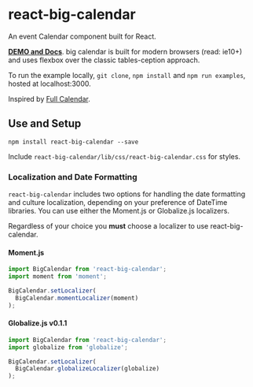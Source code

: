 react-big-calendar
========================

An event Calendar component built for React.

[__DEMO and Docs__](http://intljusticemission.github.io/react-big-calendar/examples/index.html).
big calendar is built for modern browsers (read: ie10+) and uses flexbox over the classic tables-ception approach.

To run the example locally, `git clone`, `npm install` and `npm run examples`, hosted at localhost:3000.

Inspired by [Full Calendar](http://fullcalendar.io/).

## Use and Setup

`npm install react-big-calendar --save`

Include `react-big-calendar/lib/css/react-big-calendar.css` for styles.

### Localization and Date Formatting

`react-big-calendar` includes two options for handling the date formatting and culture localization, depending
on your preference of DateTime libraries. You can use either the Moment.js or Globalize.js localizers.

Regardless of your choice you __must__ choose a localizer to use react-big-calendar.

#### Moment.js

```js
import BigCalendar from 'react-big-calendar';
import moment from 'moment';

BigCalendar.setLocalizer(
  BigCalendar.momentLocalizer(moment)
);
```

#### Globalize.js v0.1.1

```js
import BigCalendar from 'react-big-calendar';
import globalize from 'globalize';

BigCalendar.setLocalizer(
  BigCalendar.globalizeLocalizer(globalize)
);
```
